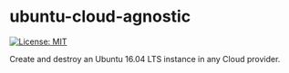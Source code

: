 # ubuntu-cloud-agnostic

[![License: MIT](https://img.shields.io/badge/License-MIT-yellow.svg)](https://opensource.org/licenses/MIT)

Create and destroy an Ubuntu 16.04 LTS instance in any Cloud provider.